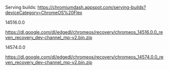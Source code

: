 Serving builds: 
https://chromiumdash.appspot.com/serving-builds?deviceCategory=ChromeOS%20Flex


14516.0.0

https://dl.google.com/dl/edgedl/chromeos/recovery/chromeos_14516.0.0_reven_recovery_dev-channel_mp-v2.bin.zip

14574.0.0

https://dl.google.com/dl/edgedl/chromeos/recovery/chromeos_14574.0.0_reven_recovery_dev-channel_mp-v2.bin.zip
